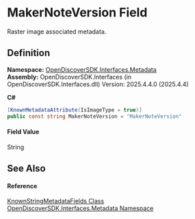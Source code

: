 # MakerNoteVersion Field


Raster image associated metadata.



## Definition
**Namespace:** <a href="520b27cc-9ac9-4549-2981-558ed96ae428">OpenDiscoverSDK.Interfaces.Metadata</a>  
**Assembly:** OpenDiscoverSDK.Interfaces (in OpenDiscoverSDK.Interfaces.dll) Version: 2025.4.4.0 (2025.4.4)

**C#**
``` C#
[KnownMetadataAttribute(IsImageType = true)]
public const string MakerNoteVersion = "MakerNoteVersion"
```



#### Field Value
String

## See Also


#### Reference
<a href="a5bc4ff5-f912-67fc-b9d8-e66a70f3896f">KnownStringMetadataFields Class</a>  
<a href="520b27cc-9ac9-4549-2981-558ed96ae428">OpenDiscoverSDK.Interfaces.Metadata Namespace</a>  
